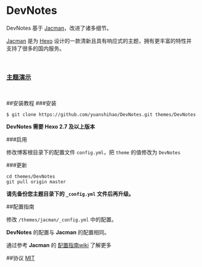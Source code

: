 # DevNotes

DevNotes 基于 [Jacman](https://github.com/wuchong/jacman)，改进了诸多细节。

 [Jacman](https://github.com/wuchong/jacman) 是为 [Hexo](http://hexo.io) 设计的一款清新且具有响应式的主题，拥有更丰富的特性并支持了很多的国内服务。

<br/><h3> [主题演示](http://idevnotes.com)
</h3><br/>

##安装教程
###安装
```
$ git clone https://github.com/yuanshihao/DevNotes.git themes/DevNotes
```
**DevNotes 需要 Hexo 2.7 及以上版本** 

###启用

修改博客根目录下的配置文件 `config.yml`，把 `theme` 的值修改为 `DevNotes`

###更新
```
cd themes/DevNotes
git pull origin master
```
**请先备份您主题目录下的 `_config.yml` 文件后再升级。**

##配置指南

修改 `/themes/jacman/_config.yml` 中的配置。

**DevNotes** 的配置与 **Jacman** 的配置相同。

通过参考 **Jacman** 的 [配置指南wiki](https://github.com/wuchong/jacman/wiki/%E9%85%8D%E7%BD%AE%E6%8C%87%E5%8D%97) 了解更多

##协议
[MIT](/LICENSE)


